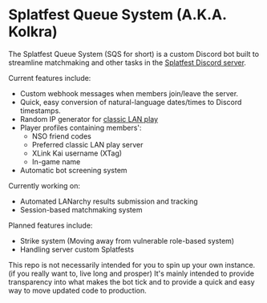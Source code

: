 # Splatfest Queue System (A.K.A. Kolkra)
The Splatfest Queue System (SQS for short) is a custom Discord bot built to streamline matchmaking and other tasks in the [Splatfest Discord server](https://discord.gg/rhAH6vp).

Current features include:
* Custom webhook messages when members join/leave the server.
* Quick, easy conversion of natural-language dates/times to Discord timestamps.
* Random IP generator for [classic LAN play](https://github.com/spacemeowx2/switch-lan-play)
* Player profiles containing members':
  * NSO friend codes
  * Preferred classic LAN play server
  * XLink Kai username (XTag)
  * In-game name
* Automatic bot screening system

Currently working on:
* Automated LANarchy results submission and tracking
* Session-based matchmaking system

Planned features include:
* Strike system (Moving away from vulnerable role-based system)
* Handling server custom Splatfests

This repo is not necessarily intended for you to spin up your own instance. (if you really want to, live long and prosper) It's mainly intended to provide transparency into what makes the bot tick and to provide a quick and easy way to move updated code to production.

